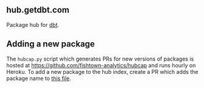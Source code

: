 ## hub.getdbt.com

Package hub for [dbt](https://www.getdbt.com).

## Adding a new package

The `hubcap.py` script which generates PRs for new versions of packages is hosted at https://github.com/fishtown-analytics/hubcap and runs hourly on Heroku. To add a new package to the hub index, create a PR which adds the package name to [this file](https://github.com/fishtown-analytics/hubcap/blob/master/hub.json).
